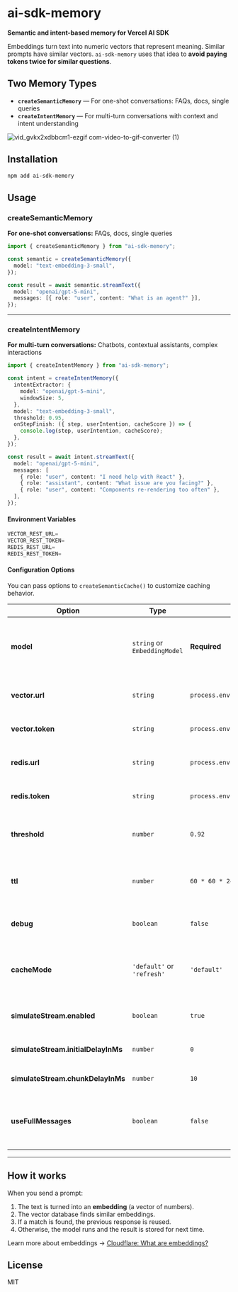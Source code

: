   # ai-sdk-memory

  **Semantic and intent-based memory for Vercel AI SDK**

  Embeddings turn text into numeric vectors that represent meaning.
  Similar prompts have similar vectors.
  `ai-sdk-memory` uses that idea to **avoid paying tokens twice for similar questions**.

  ## Two Memory Types

  - **`createSemanticMemory`** — For one-shot conversations: FAQs, docs, single queries
  - **`createIntentMemory`** — For multi-turn conversations with context and intent understanding

  ![vid_gvkx2xdbbcm1-ezgif com-video-to-gif-converter (1)](https://github.com/user-attachments/assets/e3c75f7b-e461-4dc3-9a37-a9df8dfe217a)

  ## Installation
  ```bash
  npm add ai-sdk-memory
  ```

  ## Usage

  ### createSemanticMemory

  **For one-shot conversations:** FAQs, docs, single queries

  ```ts
  import { createSemanticMemory } from "ai-sdk-memory";

  const semantic = createSemanticMemory({
    model: "text-embedding-3-small",
  });

  const result = await semantic.streamText({
    model: "openai/gpt-5-mini",
    messages: [{ role: "user", content: "What is an agent?" }],
  });
  ```

  ---

  ### createIntentMemory

  **For multi-turn conversations:** Chatbots, contextual assistants, complex interactions

  ```ts
  import { createIntentMemory } from "ai-sdk-memory";

  const intent = createIntentMemory({
    intentExtractor: {
      model: "openai/gpt-5-mini",
      windowSize: 5,
    },
    model: "text-embedding-3-small",
    threshold: 0.95,
    onStepFinish: ({ step, userIntention, cacheScore }) => {
      console.log(step, userIntention, cacheScore);
    },
  });

  const result = await intent.streamText({
    model: "openai/gpt-5-mini",
    messages: [
      { role: "user", content: "I need help with React" },
      { role: "assistant", content: "What issue are you facing?" },
      { role: "user", content: "Components re-rendering too often" },
    ],
  });
  ```

  #### Environment Variables
  ```ts
  VECTOR_REST_URL=
  VECTOR_REST_TOKEN=
  REDIS_REST_URL=
  REDIS_REST_TOKEN=
  ```


  #### Configuration Options

  You can pass options to `createSemanticCache()` to customize caching behavior.

  | Option                              | Type                         | Default                         | Description                                                                     |
  | ----------------------------------- | ---------------------------- | ------------------------------- | ------------------------------------------------------------------------------- |
  | **model**                           | `string` or `EmbeddingModel` | **Required**                    | Embedding model used to compare prompts, e.g. `"openai:text-embedding-3-small"` |
  | **vector.url**                      | `string`                     | `process.env.VECTOR_REST_URL`   | URL of your Upstash Vector database                                             |
  | **vector.token**                    | `string`                     | `process.env.VECTOR_REST_TOKEN` | Access token for Upstash Vector                                                 |
  | **redis.url**                       | `string`                     | `process.env.REDIS_REST_URL`    | URL of your Upstash Redis instance                                              |
  | **redis.token**                     | `string`                     | `process.env.REDIS_REST_TOKEN`  | Access token for Upstash Redis                                                  |
  | **threshold**                       | `number`                     | `0.92`                          | Minimum similarity (0–1) to reuse cached responses                              |
  | **ttl**                             | `number`                     | `60 * 60 * 24 * 14`             | Cache expiration in seconds (default 14 days)                                   |
  | **debug**                           | `boolean`                    | `false`                         | Print logs for cache hits, misses, and writes                                   |
  | **cacheMode**                       | `'default'` or `'refresh'`   | `'default'`                     | `default` uses cache if found, `refresh` forces regeneration                    |
  | **simulateStream.enabled**          | `boolean`                    | `true`                          | Simulate streaming when reading from cache                                      |
  | **simulateStream.initialDelayInMs** | `number`                     | `0`                             | Delay before first chunk (ms)                                                   |
  | **simulateStream.chunkDelayInMs**   | `number`                     | `10`                            | Delay between chunks (ms)                                                       |
  | **useFullMessages**                 | `boolean`                    | `false`                         | If true, embeds entire conversation instead of last message only                |

  ---

  ## How it works

  When you send a prompt:

  1. The text is turned into an **embedding** (a vector of numbers).
  2. The vector database finds similar embeddings.
  3. If a match is found, the previous response is reused.
  4. Otherwise, the model runs and the result is stored for next time.

  Learn more about embeddings → [Cloudflare: What are embeddings?](https://www.cloudflare.com/learning/ai/what-are-embeddings/)

  ## License
  MIT
